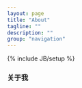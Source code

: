 ```yaml
---
layout: page
title: "About"
tagline: ""
description: ""
group: "navigation"
---
```

{% include JB/setup %}

### 关于我

<!-- 技术上倾向于开源运动 <br/>
政治上倾向于自由主义

西北王氏，自幼放羊，排行老五，自称放羊娃王老五

初从文,学法律。后改行进入码农行列,一入程序深似海,至今还在程序世界里学游泳。

常用网络id jolestar,取义于Polestar,但由于Polestar重名太多，当时又在学习java,所以遵循java命名习惯，将第一个字母修改为J,沿用至今。

* [@jolestar at twitter][twitter]
* [@jolestar at weibo][weibo]
* [jolestar google profile][google]
* [jolestar at github][github]

[twitter]: http://twitter.com/jolestar

[weibo]: http://weibo.com/jolestar

[google]: http://www.google.com/profiles/jolestar
[github]: http://github.com/jolestar -->

